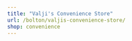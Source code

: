 ```yaml
---
title: "Valji's Convenience Store"
url: /bolton/valjis-convenience-store/
shop: convenience
---
```

